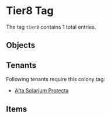 # Tier8 Tag

The tag `tier8` contains 1 total entries.

## Objects

## Tenants

Following tenants require this colony tag:

- [Alta Solarium Protecta](https://ceterai.github.io/MyEnternia/Wiki/AltaSolariumProtecta)

## Items
